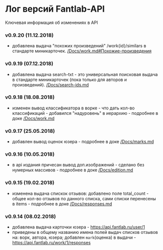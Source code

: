 # Лог версий Fantlab-API
Ключевая информация об изменениях в API


### v0.9.20 (11.12.2018)
 * добавлена выдача "похожих произведений" /work{id}/similars в стандарте миникарточек. [/Docs/work.md#Похожие-произведения](/Docs/work.md#Похожие-произведения)


### v0.9.19 (07.12.2018)
 * добавлена выдача search-txt - это универсальная поисковая выдача в стандарте миникарточек (пока только для авторов и произведений). [/Docs/search-ids.md](/Docs/search-ids.md)


### v0.9.18 (18.08.2018)
 * изменен вывод классификатора в ворке - что дать кол-во классификаций - добавился "надуровень" в иерархию - подробнее в доке [/Docs/work.md](/Docs/work.md)


### v0.9.17 (25.05.2018)
 * добавлен вывод оценок юзера - подробнее в доке [/Docs/marks.md](/Docs/marks.md)

### v0.9.16 (10.05.2018)
 * в api издания причесан вывод доп.изображений - сделано без нумерных массивов - подробнее в доке [/Docs/edition.md](/Docs/edition.md)

### v0.9.15 (19.02.2018)
 * изменена выдача спискок отзывов: добавлено поле total_count - общее кол-во отзывов по данного списка, сами списки перенесены в items - подробнее в доке [/Docs/responses.md](/Docs/responses.md)
 

### v0.9.14 (08.02.2018)
 * добавлена выдача карточки юзера - https://api.fantlab.ru/user/1
 * приведены в общему названию имена полей выдач списков отзывов на: ворк, автора, юзера; добавлен `mark`(оценка) в выдачи - https://api.fantlab.ru/work/1/responses

